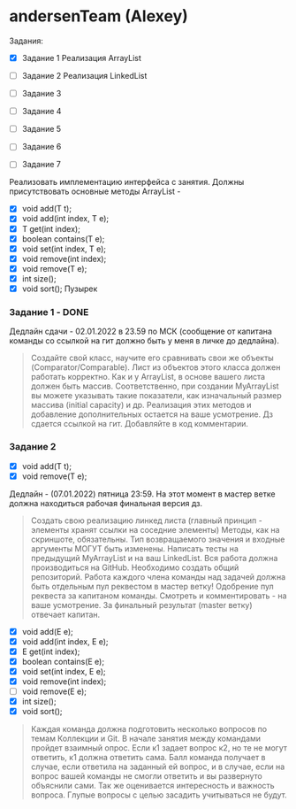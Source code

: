﻿# andersenTeam (Alexey)

Задания:
* [X] Задание 1 Реализация ArrayList
* [ ] Задание 2 Реализация LinkedList
* [ ] Задание 3 
* [ ] Задание 4 
* [ ] Задание 5 
* [ ] Задание 6 
* [ ] Задание 7 


Реализовать имплементацию интерфейса с занятия.
Должны присутствовать основные методы ArrayList - 
* [X] void add(T t);
* [X] void add(int index, T e);
* [X] T get(int index);
* [X] boolean contains(T e);
* [X] void set(int index, T e);
* [X] void remove(int index);
* [X] void remove(T e);
* [X] int size();
* [X] void sort(); Пузырек

### Задание 1 - DONE

Дедлайн сдачи - 02.01.2022 в 23.59 по МСК (сообщение от капитана команды со ссылкой на гит должно быть у меня в личке до дедлайна).

>Создайте свой класс, научите его сравнивать свои же объекты (Comparator/Comparable). Лист из объектов этого класса должен работать корректно.
Как и у ArrayList, в основе вашего листа должен быть массив.
Соответственно, при создании MyArrayList вы можете указывать такие показатели, как изначальный размер массива (initial capacity) и др.
Реализация этих методов и добавление дополнительных остается на ваше усмотрение.
Дз сдается ссылкой на гит. Добавляйте в код комментарии.


### Задание 2

* [X] void add(T t);
* [X] void remove(T e);

Дедлайн - (07.01.2022) пятница 23:59. На этот момент в мастер ветке должна находиться рабочая финальная версия дз.

>Создать свою реализацию линкед листа (главный принцип - элементы хранят ссылки на соседние элементы)
Методы, как на скриншоте, обязательны. Тип возвращаемого значения и входные аргументы МОГУТ быть изменены.
Написать тесты на предыдущий MyArrayList и на ваш LinkedList.
Вся работа должна производиться на GitHub. Необходимо создать общий репозиторий. Работа каждого члена команды над задачей должна быть отдельным пул реквестом в мастер ветку! Одобрение пул реквеста за капитаном команды. Смотреть и комментировать - на ваше усмотрение.
За финальный результат (master ветку) отвечает капитан.

* [X] void add(E e);
* [X] void add(int index, E e);
* [X] E get(int index);
* [X] boolean contains(E e);
* [X] void set(int index, E e);
* [X] void remove(int index);
* [ ] void remove(E e);
* [X] int size();
* [X] void sort(); 

>Каждая команда должна подготовить несколько вопросов по темам Коллекции и Git.
В начале занятия между командами пройдет взаимный опрос. Если к1 задает вопрос к2, но те не могут ответить, к1 должна ответить сама. Балл команда получает в случае, если ответила на заданный ей вопрос, и в случае, если на вопрос вашей команды не смогли ответить и вы развернуто объяснили сами. Так же оценивается интересность и важность вопроса. Глупые вопросы с целью засадить учитываться не будут.


